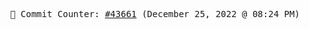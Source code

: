 <p align="center">
    <samp>
        📮 Commit Counter: <a href="https://github.com/Javascript-void0/Javascript-void0/commits/main">#43661</a> (December 25, 2022 @ 08:24 PM)
    </samp>
</p>